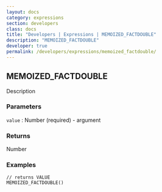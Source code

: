 ```yaml
---
layout: docs
category: expressions
section: developers
class: docs
title: "Developers | Expressions | MEMOIZED_FACTDOUBLE"
description: "MEMOIZED_FACTDOUBLE"
developer: true
permalink: /developers/expressions/memoized_factdouble/
---
```


## MEMOIZED_FACTDOUBLE

Description

### Parameters
`value` : Number (required) - argument

### Returns
Number

### Examples
```
// returns VALUE
MEMOIZED_FACTDOUBLE()
```
